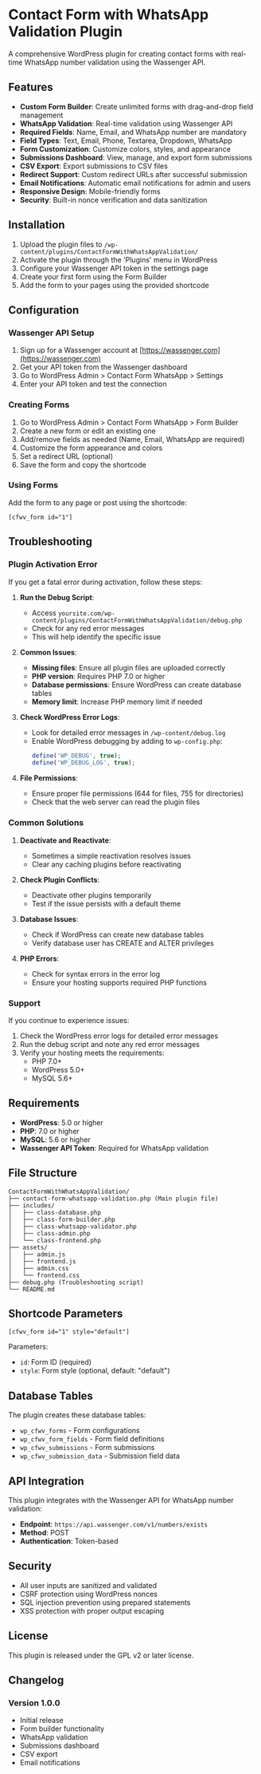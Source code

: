 # Contact Form with WhatsApp Validation Plugin

A comprehensive WordPress plugin for creating contact forms with real-time WhatsApp number validation using the Wassenger API.

## Features

- **Custom Form Builder**: Create unlimited forms with drag-and-drop field management
- **WhatsApp Validation**: Real-time validation using Wassenger API
- **Required Fields**: Name, Email, and WhatsApp number are mandatory
- **Field Types**: Text, Email, Phone, Textarea, Dropdown, WhatsApp
- **Form Customization**: Customize colors, styles, and appearance
- **Submissions Dashboard**: View, manage, and export form submissions
- **CSV Export**: Export submissions to CSV files
- **Redirect Support**: Custom redirect URLs after successful submission
- **Email Notifications**: Automatic email notifications for admin and users
- **Responsive Design**: Mobile-friendly forms
- **Security**: Built-in nonce verification and data sanitization

## Installation

1. Upload the plugin files to `/wp-content/plugins/ContactFormWithWhatsAppValidation/`
2. Activate the plugin through the 'Plugins' menu in WordPress
3. Configure your Wassenger API token in the settings page
4. Create your first form using the Form Builder
5. Add the form to your pages using the provided shortcode

## Configuration

### Wassenger API Setup

1. Sign up for a Wassenger account at [https://wassenger.com](https://wassenger.com)
2. Get your API token from the Wassenger dashboard
3. Go to WordPress Admin > Contact Form WhatsApp > Settings
4. Enter your API token and test the connection

### Creating Forms

1. Go to WordPress Admin > Contact Form WhatsApp > Form Builder
2. Create a new form or edit an existing one
3. Add/remove fields as needed (Name, Email, WhatsApp are required)
4. Customize the form appearance and colors
5. Set a redirect URL (optional)
6. Save the form and copy the shortcode

### Using Forms

Add the form to any page or post using the shortcode:
```
[cfwv_form id="1"]
```

## Troubleshooting

### Plugin Activation Error

If you get a fatal error during activation, follow these steps:

1. **Run the Debug Script**:
   - Access `yoursite.com/wp-content/plugins/ContactFormWithWhatsAppValidation/debug.php`
   - Check for any red error messages
   - This will help identify the specific issue

2. **Common Issues**:
   - **Missing files**: Ensure all plugin files are uploaded correctly
   - **PHP version**: Requires PHP 7.0 or higher
   - **Database permissions**: Ensure WordPress can create database tables
   - **Memory limit**: Increase PHP memory limit if needed

3. **Check WordPress Error Logs**:
   - Look for detailed error messages in `/wp-content/debug.log`
   - Enable WordPress debugging by adding to `wp-config.php`:
     ```php
     define('WP_DEBUG', true);
     define('WP_DEBUG_LOG', true);
     ```

4. **File Permissions**:
   - Ensure proper file permissions (644 for files, 755 for directories)
   - Check that the web server can read the plugin files

### Common Solutions

1. **Deactivate and Reactivate**:
   - Sometimes a simple reactivation resolves issues
   - Clear any caching plugins before reactivating

2. **Check Plugin Conflicts**:
   - Deactivate other plugins temporarily
   - Test if the issue persists with a default theme

3. **Database Issues**:
   - Check if WordPress can create new database tables
   - Verify database user has CREATE and ALTER privileges

4. **PHP Errors**:
   - Check for syntax errors in the error log
   - Ensure your hosting supports required PHP functions

### Support

If you continue to experience issues:

1. Check the WordPress error logs for detailed error messages
2. Run the debug script and note any red error messages
3. Verify your hosting meets the requirements:
   - PHP 7.0+
   - WordPress 5.0+
   - MySQL 5.6+

## Requirements

- **WordPress**: 5.0 or higher
- **PHP**: 7.0 or higher
- **MySQL**: 5.6 or higher
- **Wassenger API Token**: Required for WhatsApp validation

## File Structure

```
ContactFormWithWhatsAppValidation/
├── contact-form-whatsapp-validation.php (Main plugin file)
├── includes/
│   ├── class-database.php
│   ├── class-form-builder.php
│   ├── class-whatsapp-validator.php
│   ├── class-admin.php
│   └── class-frontend.php
├── assets/
│   ├── admin.js
│   ├── frontend.js
│   ├── admin.css
│   └── frontend.css
├── debug.php (Troubleshooting script)
└── README.md
```

## Shortcode Parameters

```
[cfwv_form id="1" style="default"]
```

Parameters:
- `id`: Form ID (required)
- `style`: Form style (optional, default: "default")

## Database Tables

The plugin creates these database tables:
- `wp_cfwv_forms` - Form configurations
- `wp_cfwv_form_fields` - Form field definitions
- `wp_cfwv_submissions` - Form submissions
- `wp_cfwv_submission_data` - Submission field data

## API Integration

This plugin integrates with the Wassenger API for WhatsApp number validation:
- **Endpoint**: `https://api.wassenger.com/v1/numbers/exists`
- **Method**: POST
- **Authentication**: Token-based

## Security

- All user inputs are sanitized and validated
- CSRF protection using WordPress nonces
- SQL injection prevention using prepared statements
- XSS protection with proper output escaping

## License

This plugin is released under the GPL v2 or later license.

## Changelog

### Version 1.0.0
- Initial release
- Form builder functionality
- WhatsApp validation
- Submissions dashboard
- CSV export
- Email notifications 